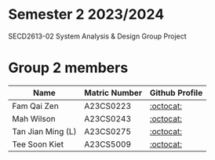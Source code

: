 # Semester 2 2023/2024 
SECD2613-02 System Analysis & Design Group Project

# Group 2 members

| Name              | Matric Number  | Github Profile                            |
|-------------------|----------------|-------------------------------------------|
| Fam Qai Zen       | A23CS0223      |[:octocat:](https://github.com/FamQaiZen)  |
| Mah Wilson        | A23CS0243      |[:octocat:](https://github.com/MahWilson)  |
| Tan Jian Ming (L) | A23CS0275      |[:octocat:](https://github.com/Jianming03) |
| Tee Soon Kiet     | A23CS5009      |[:octocat:](https://github.com/DamienTee)  |


